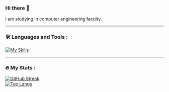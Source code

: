 ### Hi there 👋

I am studying in computer engineering faculty.

---

### :hammer_and_wrench: Languages and Tools :

[![My Skills](https://skillicons.dev/icons?i=cs,javascript,html,css,php,figma&perline=9)](https://skillicons.dev)

---


### :fire: My Stats :
[![GitHub Streak](http://github-readme-streak-stats.herokuapp.com?user=BANDITKH2020&theme=dark&background=000000)](https://git.io/streak-stats)<br>
[![Top Langs](https://github-readme-stats.vercel.app/api/top-langs/?username=BANDITKH2020&layout=compact&theme=vision-friendly-dark)](https://github.com/anuraghazra/github-readme-stats)


